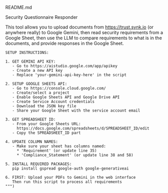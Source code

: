 README.md

Security Questionnaire Responder

This tool allows you to upload documents from https://trust.synk.io (or anywhere really) to Google Gemini, then read security requirements from a Google Sheet, then use the LLM to compare requirements to what is in the documents, and provide responses in the Google Sheet.


    SETUP INSTRUCTIONS:
    
    1. GET GEMINI API KEY:
       - Go to https://aistudio.google.com/app/apikey
       - Create a new API key
       - Replace 'your-gemini-api-key-here' in the script
    
    2. SETUP GOOGLE SHEETS API:
       - Go to https://console.cloud.google.com/
       - Create/select a project
       - Enable Google Sheets API and Google Drive API
       - Create Service Account credentials
       - Download the JSON key file
       - Share your Google Sheet with the service account email
    
    3. GET SPREADSHEET ID:
       - From your Google Sheets URL: 
         https://docs.google.com/spreadsheets/d/SPREADSHEET_ID/edit
       - Copy the SPREADSHEET_ID part
    
    4. UPDATE COLUMN NAMES:
       - Make sure your sheet has columns named:
         * 'Requirement' (or update line 35)
         * 'Compliance_Statement' (or update line 38 and 58)
    
    5. INSTALL REQUIRED PACKAGES:
       pip install gspread google-auth google-generativeai
    
    6. FIRST: Upload your PDFs to Gemini in the web interface
       Then run this script to process all requirements
    """)